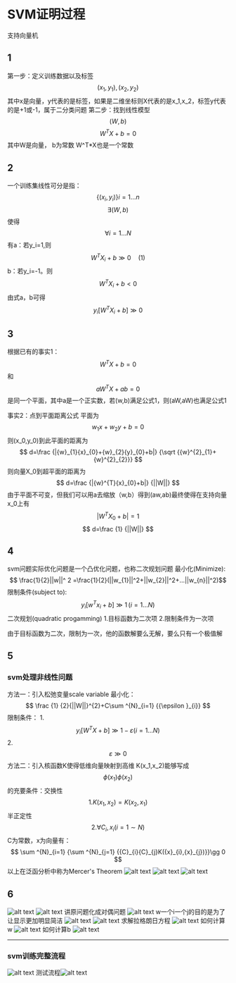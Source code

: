 # SVM证明过程
支持向量机

## 1
第一步：定义训练数据以及标签
$$ (x_{1},y_{1}),(x_{2},y_{2})$$
其中x是向量，y代表的是标签，如果是二维坐标则X代表的是x_1,x_2，标签y代表的是+1或-1，属于二分类问题
第二步：找到线性模型
$$ (W,b)$$
$$ W^TX+b=0$$
其中W是向量， b为常数
W^T*X也是一个常数

## 2
一个训练集线性可分是指：
$$ \{ ({x}_{i},{y}_{i})\} i=1…n $$ $$ \exists (W,b) $$
使得$$ \forall i=1… N $$
有a：若y_i=1,则
$$ W^TX_{i}+b\gg0\,\,\,\,\,\,\,(1)$$
b：若y_i=-1。则
$$ W^TX_{i}+b<0$$
由式a，b可得$$ {y}_{i}[{W}^{T}{X}_{i}+b]\gg 0 $$

## 3
根据已有的事实1：
$$ W^TX+b=0$$ 和
$$ aW^TX+ab=0$$是同一个平面，其中a是一个正实数，若(w,b)满足公式1，则(aW,aW)也满足公式1

事实2：点到平面距离公式
平面为
$$ {w}_{1}x+{w}_{2}y+b=0$$
则(x_0,y_0)到此平面的距离为
$$ d=\frac {|{w}_{1}{x}_{0}+{w}_{2}{y}_{0}+b|} {\sqrt {{w}^{2}_{1}+{w}^{2}_{2}}} $$
则向量X_0到超平面的距离为
$$ d=\frac {|{w}^{T}{x}_{0}+b|} {||W||} $$
由于平面不可变，但我们可以用a去缩放（w,b）得到(aw,ab)最终使得在支持向量x_0上有
$$ |W^TX_{0}+b| = 1$$
$$ d=\frac {1} {||W||} $$

## 4
svm问题实际优化问题是一个凸优化问题，也称二次规划问题
最小化(Minimize):
$$ \frac{1}{2}||w||^ 2 =\frac{1}{2}(||w_{1}||^2+||w_{2}||^2+…||w_{n}||^2)$$
限制条件(subject to):
$$ {y}_{i}[{w}^{T}{x}_{i}+b]\gg 1\, (i=1…N) $$
二次规划(quadratic progamming)
1.目标函数为二次项
2.限制条件为一次项

由于目标函数为二次，限制为一次，他的函数解要么无解，要么只有一个极值解
## 5 
### svm处理非线性问题
方法一：引入松弛变量scale variable
最小化：$$ \frac {1} {2}{||W||}^{2}+C\sum ^{N}_{i=1} {{\epsilon }_{i}} $$
限制条件：
1.$$ {y}_{i}[{W}^{T}X+b]\gg 1-ε  (i=1…N) $$
2.$$ ε \gg 0$$
方法二：引入核函数K使得低维向量映射到高维
K(x_1,x_2)能够写成$$ \phi ({x}_{1})\phi ({x}_{2}) $$的充要条件：交换性
$$ 1.K({x}_{1},{x}_{2})=K({x}_{2},{x}_{1}) $$
半正定性
$$ 2.\forall {C}_{i},{x}_{i}(i=1\sim N) $$
C为常数，x为向量有：
$$ \sum ^{N}_{i=1} {\sum ^{N}_{j=1} {{C}_{i}{C}_{j}K({x}_{i},{x}_{j})}}\gg 0 $$
以上在泛函分析中称为Mercer's Theorem
![alt text](images/image.png)
![alt text](images/1.png)
![alt text](image-1.png)

## 6
![alt text](image-2.png)
![alt text](image-3.png)
讲原问题化成对偶问题
![alt text](image-5.png)
w一个i一个j的目的是为了让显示更加明显简洁
![alt text](image-4.png)
![alt text](image-6.png)
求解拉格朗日方程
![alt text](image-7.png)
如何计算w
![alt text](image-8.png)
如何计算b
![alt text](image-9.png)

***
### svm训练完整流程
![alt text](image-10.png)
测试流程![alt text](image-11.png)